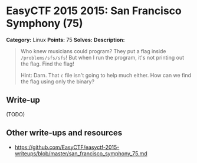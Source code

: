 # EasyCTF 2015 2015: San Francisco Symphony (75)

**Category:** Linux
**Points:** 75
**Solves:** 
**Description:**

> Who knew musicians could program? They put a flag inside `/problems/sfs/sfs`! But when I run the program, it's not printing out the flag. Find the flag!
> 
> 
> Hint: Darn. That `c` file isn't going to help much either. How can we find the flag using only the binary?

## Write-up

(TODO)

## Other write-ups and resources

* <https://github.com/EasyCTF/easyctf-2015-writeups/blob/master/san_francisco_symphony_75.md>
